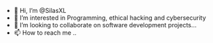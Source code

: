 - 👋 Hi, I’m @SilasXL
- 👀 I’m interested in Programming, ethical hacking and cybersecurity
- 💞️ I’m looking to collaborate on software development projects...
- 📫 How to reach me ..

<!---
SilasXL/SilasXL is a ✨ special ✨ repository because its `README.md` (this file) appears on your GitHub profile.
You can click the Preview link to take a look at your changes.
--->
